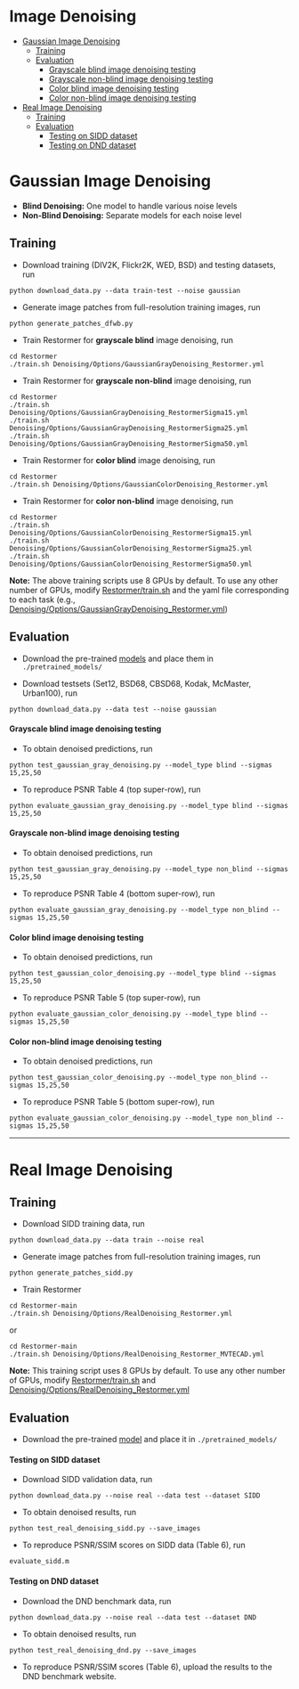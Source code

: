 # Image Denoising
- [Gaussian Image Denoising](#gaussian-image-denoising)
  * [Training](#training)
  * [Evaluation](#evaluation)
      - [Grayscale blind image denoising testing](#grayscale-blind-image-denoising-testing)
      - [Grayscale non-blind image denoising testing](#grayscale-non-blind-image-denoising-testing)
      - [Color blind image denoising testing](#color-blind-image-denoising-testing)
      - [Color non-blind image denoising testing](#color-non-blind-image-denoising-testing)
- [Real Image Denoising](#real-image-denoising)
  * [Training](#training-1)
  * [Evaluation](#evaluation-1)
      - [Testing on SIDD dataset](#testing-on-sidd-dataset)
      - [Testing on DND dataset](#testing-on-dnd-dataset)

# Gaussian Image Denoising

- **Blind Denoising:** One model to handle various noise levels
- **Non-Blind Denoising:** Separate models for each noise level

## Training

- Download training (DIV2K, Flickr2K, WED, BSD) and testing datasets, run
```
python download_data.py --data train-test --noise gaussian
```

- Generate image patches from full-resolution training images, run
```
python generate_patches_dfwb.py 
```

- Train Restormer for **grayscale blind** image denoising, run
```
cd Restormer
./train.sh Denoising/Options/GaussianGrayDenoising_Restormer.yml
```

- Train Restormer for **grayscale non-blind** image denoising, run
```
cd Restormer
./train.sh Denoising/Options/GaussianGrayDenoising_RestormerSigma15.yml
./train.sh Denoising/Options/GaussianGrayDenoising_RestormerSigma25.yml
./train.sh Denoising/Options/GaussianGrayDenoising_RestormerSigma50.yml
```

- Train Restormer for **color blind** image denoising, run
```
cd Restormer
./train.sh Denoising/Options/GaussianColorDenoising_Restormer.yml
```

- Train Restormer for **color non-blind** image denoising, run
```
cd Restormer
./train.sh Denoising/Options/GaussianColorDenoising_RestormerSigma15.yml
./train.sh Denoising/Options/GaussianColorDenoising_RestormerSigma25.yml
./train.sh Denoising/Options/GaussianColorDenoising_RestormerSigma50.yml
```

**Note:** The above training scripts use 8 GPUs by default. To use any other number of GPUs, modify [Restormer/train.sh](../train.sh) and the yaml file corresponding to each task (e.g., [Denoising/Options/GaussianGrayDenoising_Restormer.yml](Options/GaussianGrayDenoising_Restormer.yml))

## Evaluation

- Download the pre-trained [models](https://drive.google.com/drive/folders/1Qwsjyny54RZWa7zC4Apg7exixLBo4uF0?usp=sharing) and place them in `./pretrained_models/`

- Download testsets (Set12, BSD68, CBSD68, Kodak, McMaster, Urban100), run 
```
python download_data.py --data test --noise gaussian
```

#### Grayscale blind image denoising testing

- To obtain denoised predictions, run
```
python test_gaussian_gray_denoising.py --model_type blind --sigmas 15,25,50
```

- To reproduce PSNR Table 4 (top super-row), run
```
python evaluate_gaussian_gray_denoising.py --model_type blind --sigmas 15,25,50
```

#### Grayscale non-blind image denoising testing

- To obtain denoised predictions, run
```
python test_gaussian_gray_denoising.py --model_type non_blind --sigmas 15,25,50
```

- To reproduce PSNR Table 4 (bottom super-row), run
```
python evaluate_gaussian_gray_denoising.py --model_type non_blind --sigmas 15,25,50
```

#### Color blind image denoising testing

- To obtain denoised predictions, run
```
python test_gaussian_color_denoising.py --model_type blind --sigmas 15,25,50
```

- To reproduce PSNR Table 5 (top super-row), run
```
python evaluate_gaussian_color_denoising.py --model_type blind --sigmas 15,25,50
```

#### Color non-blind image denoising testing

- To obtain denoised predictions, run
```
python test_gaussian_color_denoising.py --model_type non_blind --sigmas 15,25,50
```

- To reproduce PSNR Table 5 (bottom super-row), run
```
python evaluate_gaussian_color_denoising.py --model_type non_blind --sigmas 15,25,50
```

<hr />

# Real Image Denoising

## Training

- Download SIDD training data, run
```
python download_data.py --data train --noise real
```

- Generate image patches from full-resolution training images, run
```
python generate_patches_sidd.py 
```

- Train Restormer
```
cd Restormer-main
./train.sh Denoising/Options/RealDenoising_Restormer.yml
```
or
```
cd Restormer-main
./train.sh Denoising/Options/RealDenoising_Restormer_MVTECAD.yml
```

**Note:** This training script uses 8 GPUs by default. To use any other number of GPUs, modify [Restormer/train.sh](../train.sh) and [Denoising/Options/RealDenoising_Restormer.yml](Options/RealDenoising_Restormer.yml)

## Evaluation

- Download the pre-trained [model](https://drive.google.com/file/d/1FF_4NTboTWQ7sHCq4xhyLZsSl0U0JfjH/view?usp=sharing) and place it in `./pretrained_models/`

#### Testing on SIDD dataset

- Download SIDD validation data, run 
```
python download_data.py --noise real --data test --dataset SIDD
```

- To obtain denoised results, run
```
python test_real_denoising_sidd.py --save_images
```

- To reproduce PSNR/SSIM scores on SIDD data (Table 6), run
```
evaluate_sidd.m
```

#### Testing on DND dataset

- Download the DND benchmark data, run 
```
python download_data.py --noise real --data test --dataset DND
```

- To obtain denoised results, run
```
python test_real_denoising_dnd.py --save_images
```

- To reproduce PSNR/SSIM scores (Table 6), upload the results to the DND benchmark website.
